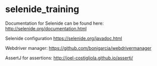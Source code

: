 # selenide_training

Documentation for Selenide can be found here:
http://selenide.org/documentation.html

Selenide configuration
https://selenide.org/javadoc.html

Webdriver manager: 
https://github.com/bonigarcia/webdrivermanager

AssertJ for assertions:
http://joel-costigliola.github.io/assertj/

